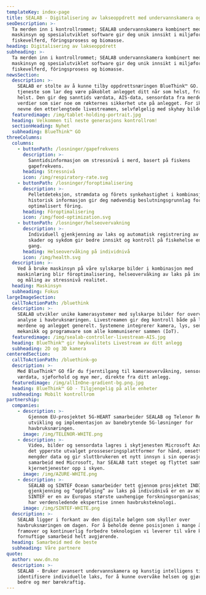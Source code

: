 ```yaml
---
templateKey: index-page
title: SEALAB - Digitalisering av lakseoppdrett med undervannskamera og AI
seoDescription: >-
  Ta merden inn i kontrollrommet; SEALAB undervannskamera kombinert med
  maskinsyn og spesialutviklet software gir deg unik innsikt i miljøforhold,
  fiskevelferd, fôringsprosess og biomasse.
heading: Digitalisering av lakseoppdrett
subheading: >-
  Ta merden inn i kontrollrommet; SEALAB undervannskamera kombinert med
  maskinsyn og spesialutviklet software gir deg unik innsikt i miljøforhold,
  fiskevelferd, fôringsprosess og biomasse.
newsSection:
  description: >-
    SEALAB er stolte av å kunne tilby oppdrettsnæringen BlueThink™ GO. En
    tjeneste som lar deg være påkoblet anlegget ditt når som helst, fra hvor som
    helst. Den gir deg sanntids værdata, AIS-data, sensordata fra merdene og
    verdier som sier noe om røkternes sikkerhet ute på anlegget. For ikke å
    nevne den etterlengtede livestreamen, selvfølgelig med skyhøy bildekvalitet.
  featuredimage: /img/tablet-holding-portrait.jpg
  heading: Velkommen til neste generasjons kontrollrom!
  sectionHeading: Nyhet
  subheading: BlueThink™ GO
threeColumns:
  columns:
    - buttonPath: /losninger/gapefrekvens
      description: >-
        Sanntidsinformasjon om stressnivå i merd, basert på fiskens
        gapefrekvens.
      heading: Stressnivå
      icon: /img/respiratory-rate.svg
    - buttonPath: /losninger/foroptimalisering
      description: >-
        Pelletdeteksjon, strømdata og fôrets synkehastighet i kombinasjon med
        historisk informasjon gir deg nødvendig beslutningsgrunnlag for
        optimalisert fôring.
      heading: Fôroptimalisering
      icon: /img/food-optimization.svg
    - buttonPath: /losninger/helseovervakning
      description: >-
        Individuell gjenkjenning av laks og automatisk registrering av sår,
        skader og sykdom gir bedre innsikt og kontroll på fiskehelse enn noen
        gang.
      heading: Helseovervåking på individnivå
      icon: /img/health.svg
  description: >-
    Ved å bruke maskinsyn på våre sylskarpe bilder i kombinasjon med
    maskinlæring blir fôroptimalisering, helseovervåking av laks på individnivå
    og måling av stressnivå realitet.
  heading: Maskinsyn
  subheading: Fokus
largeImageSection:
  callToActionPath: /bluethink
  description: >-
    SEALAB utvikler unike kamerasystemer med sylskarpe bilder for overvåking og
    analyse i havbruksnæringen. Livestreamen gir deg kontroll både på laksen i
    merdene og anlegget generelt. Systemene integrerer kamera, lys, sensorikk,
    mekanikk og programvare som alle kommuniserer sammen (IoT).
  featuredimage: /img/sealab-controller-livestream-AIS.jpg
  heading: BlueThink™ gir høykvalitets Livestream av ditt anlegg
  subheading: 2D og 3D kamera
centeredSection:
  callToActionPath: /bluethink-go
  description: >-
    Med BlueThink™ GO får du fjerntilgang til kameraovervåkning, sensordata,
    værdata, sjøforhold og mye mer, direkte fra ditt anlegg.
  featuredimage: /img/allInOne-gradient-bg.png.jpg
  heading: BlueThink™ GO - Tilgjengelig på alle enheter
  subheading: Mobilt kontrollrom
partnership:
  companies:
    - description: >-
        Gjennom EU-prosjektet 5G-HEART samarbeider SEALAB og Telenor Research om
        utvikling og implementasjon av banebrytende 5G-løsninger for
        havbruksnæringen.
      image: /img/TELENOR-WHITE.png
    - description: >-
        Video, bilder og sensordata lagres i skytjenesten Microsoft Azure. Med
        det ypperste utvalget prosseseringsplattformer for hånd, omsettes store
        mengder data og gir sluttbrukeren et nytt innsyn i sin operasjon. I
        samarbeid med Microsoft, har SEALAB tatt steget og flyttet samtlige
        kjernetjenester opp i skyen.
      image: /img/AZURE-WHITE.png
    - description: >-
        SEALAB og SINTEF Ocean samarbeider tett gjennom prosjektet INDISAL, hvor
        gjenkjenning og “oppfølging” av laks på individnivå er en av målene.
        SINTEF er en av Europas største uavhengige forskningsorganisasjoner og
        har verdensledende ekspertise innen havbruksteknologi.
      image: /img/SINTEF-WHITE.png
  description: >-
    SEALAB ligger i forkant av den digitale bølgen som skyller over
    havbruksnæringen om dagen. For å beholde denne posisjonen i mange år
    framover og kontinuerlig forbedre teknologien vi leverer til våre kunder, er
    fornuftige samarbeid helt avgjørende.
  heading: Samarbeid med de beste
  subheading: Våre partnere
quote:
  author: www.dn.no
  description: >-
    SEALAB - Bruker avansert undervannskamera og kunstig intelligens til å
    identifisere individuelle laks, for å kunne overvåke helsen og gjøre driften
    bedre og mer bærekraftig.
---
```


